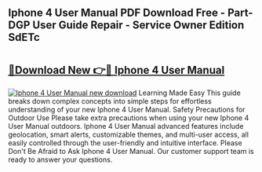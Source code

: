 ## Iphone 4 User Manual PDF Download Free - Part-DGP User Guide Repair - Service Owner Edition SdETc

# <h2><a href="http://bc11925.oget.top/?id=Iphone+4+User+Manual">🔗Download New 👉🔴 Iphone 4 User Manual</a></h2>

[![Iphone 4 User Manual new download](https://i.imgur.com/5g1atiW.png)](http://bc11925.oget.top/?id=Iphone+4+User+Manual)
Learning Made Easy This guide breaks down complex concepts into simple steps for effortless understanding of your new Iphone 4 User Manual. Safety Precautions for Outdoor Use Please take extra precautions when using your new Iphone 4 User Manual outdoors. Iphone 4 User Manual advanced features include geolocation, smart alerts, customizable themes, and multi-user access, all easily controlled through the user-friendly and intuitive interface. Please Don't Be Afraid to Ask Iphone 4 User Manual. Our customer support team is ready to answer your questions.
